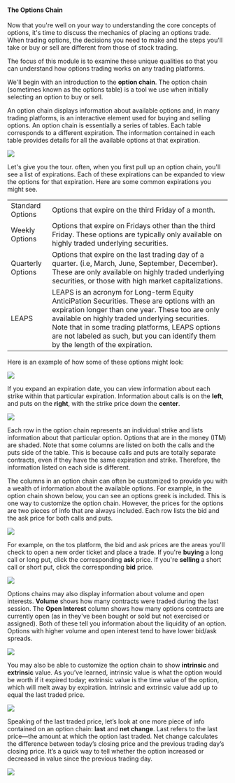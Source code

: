 #### The Options Chain

Now that you're well on your way to understanding the core concepts of options, it's time to discuss the mechanics of placing an options trade. When trading options, the decisions you need to make and the steps you'll take or buy or sell are different from those of stock trading.

The focus of this module is to examine these unique qualities so that you can understand how options trading works on any trading platforms.

We'll begin with an introduction to the **option chain**. The option chain (sometimes known as the options table) is a tool we use when initially selecting an option to buy or sell. 

An option chain displays information about available options and, in many trading platforms, is an interactive element used for buying and selling options. An option chain is essentially a series of tables. Each table corresponds to a different expiration. The information contained in each table provides details for all the available options at that expiration. 

![](https://education.ameritrade.com/content/cms/images/BDTO_Lesson_3.10.01.jpg)

Let's give you the tour. often, when you first pull up an option chain, you'll see a list of expirations. Each of these expirations can be expanded to view the options for that expiration. Here are some common expirations you might see.

|  |  |
|--|--|
| Standard Options | Options that expire on the third Friday of a month. |
| Weekly Options | Options that expire on Fridays other than the third Friday. These options are typically only available on highly traded underlying securities. | 
| Quarterly Options | Options that expire on the last trading day of a quarter. (i.e, March, June, September, December). These are only available on highly traded underlying securities, or those with high market capitalizations. 
| LEAPS | LEAPS is an acronym for Long-term Equity AnticiPation Securities. These are options with an expiration longer than one year. These too are only available on highly traded underlying securities. Note that in some trading platforms, LEAPS options are not labeled as such, but you can identify them by the length of the expiration. 

Here is an example of how some of these options might look:

![](https://education.ameritrade.com/content/cms/images/BDTO_Lesson_3.10.02.jpg)

If you expand an expiration date, you can view information about each strike within that particular expiration. Information about calls is on the **left**, and puts on the **right**, with the strike price down the **center**.

![](https://education.ameritrade.com/content/cms/images/BDTO_Lesson_3.10.03.jpg)

Each row in the option chain represents an individual strike and lists information about that particular option. Options that are in the money (ITM) are shaded. Note that some columns are listed on both the calls and the puts side of the table. This is because calls and puts are totally separate contracts, even if they have the same expiration and strike. Therefore, the information listed on each side is different.  

The columns in an option chain can often be customized to provide you with a wealth of information about the available options. For example, in the option chain shown below, you can see an options greek is included. This is one way to customize the option chain. However, the prices for the options are two pieces of info that are always included. Each row lists the bid and the ask price for both calls and puts.

![](https://education.ameritrade.com/content/cms/images/BDTO_Lesson_3.10.04.jpg)

For example, on the tos platform, the bid and ask prices are the areas you'll check to open a new order ticket and place a trade. If you're **buying** a long call or long put, click the corresponding **ask** price. If you're **selling** a short call or short put, click the corresponding **bid** price.

![](https://education.ameritrade.com/content/cms/images/BDTO_Lesson_3.10.05.jpg)

Options chains may also display information about volume and open interests. **Volume** shows how many contracts were traded during the last session. The **Open Interest** column shows how many options contracts are currently open (as in they've been bought or sold but not exercised or assigned). Both of these tell you information about the liquidity of an option. Options with higher volume and open interest tend to have lower bid/ask spreads.

![](https://education.ameritrade.com/content/cms/images/BDTO_Lesson_3.10.06.jpg)

You may also be able to customize the option chain to show  **intrinsic**  and  **extrinsic**  value. As you’ve learned, intrinsic value is what the option would be worth if it expired today; extrinsic value is the time value of the option, which will melt away by expiration. Intrinsic and extrinsic value add up to equal the last traded price.

![](https://education.ameritrade.com/content/cms/images/BDTO_Lesson_3.10.07.jpg)

Speaking of the last traded price, let’s look at one more piece of info contained on an option chain:  **last** and  **net change**. Last refers to the last price—the amount at which the option last traded. Net change calculates the difference between today’s closing price and the previous trading day’s closing price. It’s a quick way to tell whether the option increased or decreased in value since the previous trading day.

![](https://education.ameritrade.com/content/cms/images/BDTO_Lesson_3.10.08.jpg)
<!--stackedit_data:
eyJoaXN0b3J5IjpbLTEzNzMzOTI1NjgsMTkwMjcwODU2OF19
-->
